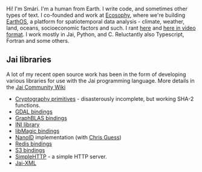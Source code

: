  Hi! I'm Smári. I'm a human from Earth. I write code, and sometimes other types of text. I co-founded and work at [Ecosophy](https://ecosophy.is), where we're building [EarthOS](https://earthos.ai), a platform for spatiotemporal data analysis - climate, weather, land, oceans, socioeconomic factors and such. I rant [here](https://smarimccarthy.is) and [here in video format](https://youtube.com/smarimc). I work mostly in Jai, Python, and C. Reluctantly also Typescript, Fortran and some others.

## Jai libraries

A lot of my recent open source work has been in the form of developing various libraries for use with the Jai programming language. More details in the [Jai Community Wiki](https://github.com/Jai-Community/Jai-Community-Library/wiki/References#community-libraries)

 * [Cryptography primitives](https://github.com/smari/jai-crypto) - disasterously incomplete, but working SHA-2 functions.
 * [GDAL bindings](https://github.com/smari/jai-gdal)
 * [GraphBLAS bindings](https://github.com/smari/jai-graphblas)
 * [INI library](https://github.com/smari/jai-ini)
 * [libMagic bindings](https://github.com/smari/jai-magic)
 * [NanoID](https://github.com/cguess/nanoid-jai) implementation (with [Chris Guess](https://github.com/cguess))
 * [Redis bindings](https://github.com/smari/jai-redis)
 * [S3 bindings](https://github.com/smari/jai-s3)
 * [SimpleHTTP](https://github.com/smari/jai-simplehttp) - a simple HTTP server.
 * [Jai-XML](https://github.com/smari/jai-xml)
